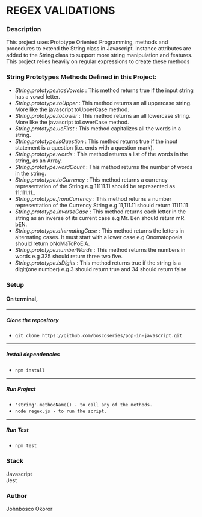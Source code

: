 # REGEX VALIDATIONS 

### Description
This project uses Prototype Oriented Programming, methods and procedures to extend the String class in Javascript. Instance attributes are added to the String class to support more string manipulation and features.
This project relies heavily on regular expressions to create these methods

### String Prototypes Methods Defined in this Project:
- *String.prototype.hasVowels* : This method returns true if the input string has a vowel letter.
- *String.prototype.toUpper* : This method returns an all uppercase string. More like the javascript toUpperCase method.
- *String.prototype.toLower* : This method returns an all lowercase string. More like the javascript toLowerCase method.
- *String.prototype.ucFirst* : This method capitalizes all the words in a string.
- *String.prototype.isQuestion* : This method returns true if the input statement is a question (i.e. ends with a question mark).
- *String.prototype.words* : This method returns a list of the words in the string, as an Array.
- *String.prototype.wordCount* : This method returns the number of words in the string.
- *String.prototype.toCurrency* : This method returns a currency representation of the String e.g 11111.11 should be represented as 11,111.11..
- *String.prototype.fromCurrency* : This method returns a number representation of the Currency String e.g 11,111.11 should return 11111.11
- *String.prototype.inverseCase* : This method returns each letter in the string as an inverse of its current case e.g Mr. Ben should return mR. bEN.
- *String.prototype.alternatingCase* : This method returns the letters in alternating cases. It must start with a lower case e.g Onomatopoeia should return oNoMaToPoEiA.
- *String.prototype.numberWords* : This method returns the numbers in words e.g 325 should return three two five.
- *String.prototype.isDigits* : This method returns true if the string is a digit(one number) e.g 3 should return true and 34 should return false

### Setup 

#### On terminal,  
-----
##### Clone the repository 
* `git clone https://github.com/boscoseries/pop-in-javascript.git`
-----
##### Install dependencies
- `npm install`
-----
##### Run Project
- `'string'.methodName() - to call any of the methods.`
- `node regex.js - to run the script.`
-----
##### Run Test
- `npm test`  

### Stack
Javascript  
Jest  

### Author
Johnbosco Okoror